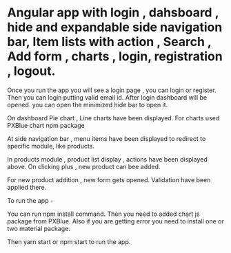 # Angular app with login , dahsboard , hide and expandable side navigation bar, Item lists with action , Search , Add form , charts , login, registration , logout. 

Once you run the app you will see a login page , you can login or register.
Then you can login putting valid email id.
After login dashboard will be opened. you can open the minimized hide bar to open it. 

On dashboard Pie chart , Line charts have been displayed. For charts used PXBlue chart npm package 

At side navigation bar , menu items have been displayed to redirect to specific module, like products.

In products module , product list display , actions have been displayed above. On clicking plus , new product can bee added.

For new product addition , new form gets opened. Validation have been applied there.

To run the app -

 You can run npm install command. Then you need to added chart js package from PXBlue. Also if you are getting error you need to install one or two material package. 
 
 Then yarn start or npm start to run the app. 


